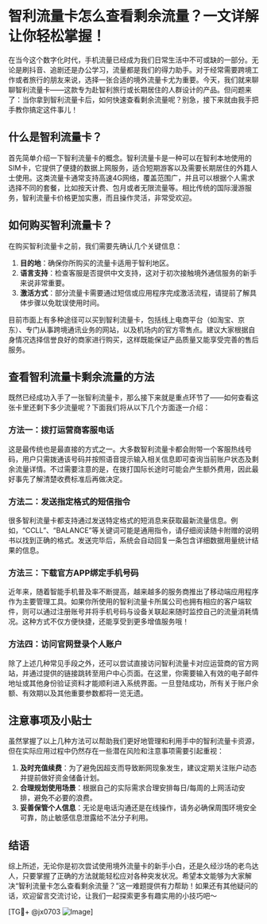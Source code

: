# 智利流量卡怎么查看剩余流量？一文详解让你轻松掌握！

在当今这个数字化时代，手机流量已经成为我们日常生活中不可或缺的一部分。无论是刷抖音、追剧还是办公学习，流量都是我们的得力助手。对于经常需要跨境工作或者旅行的朋友来说，选择一张合适的境外流量卡尤为重要。今天，我们就来聊聊智利流量卡——这款专为赴智利旅行或长期居住的人群设计的产品。但问题来了：当你拿到智利流量卡后，如何快速查看剩余流量呢？别急，接下来就由我手把手教你搞定这件事儿！

## 什么是智利流量卡？

首先简单介绍一下智利流量卡的概念。智利流量卡是一种可以在智利本地使用的SIM卡，它提供了便捷的数据上网服务，适合短期游客以及需要长期居住的外籍人士使用。这类流量卡通常支持高速4G网络，覆盖范围广，并且可以根据个人需求选择不同的套餐，比如按天计费、包月或者无限流量等。相比传统的国际漫游服务，智利流量卡价格更加实惠，而且操作灵活，非常受欢迎。

## 如何购买智利流量卡？

在购买智利流量卡之前，我们需要先确认几个关键信息：
1. **目的地**：确保你所购买的流量卡适用于智利地区。
2. **语言支持**：检查客服是否提供中文支持，这对于初次接触境外通信服务的新手来说非常重要。
3. **激活方式**：部分流量卡需要通过短信或应用程序完成激活流程，请提前了解具体步骤以免耽误使用时间。

目前市面上有多种途径可以买到智利流量卡，包括线上电商平台（如淘宝、京东）、专门从事跨境通讯业务的网站，以及机场内的官方零售点。建议大家根据自身情况选择信誉良好的商家进行购买，这样既能保证产品质量又能享受完善的售后服务。

## 查看智利流量卡剩余流量的方法

既然已经成功入手了一张智利流量卡，那么接下来就是重点环节了——如何查看这张卡里还剩下多少流量呢？下面我们将从以下几个方面逐一介绍：

### 方法一：拨打运营商客服电话

这是最传统也是最直接的方式之一。大多数智利流量卡都会附带一个客服热线号码，用户只需拨通该号码并按照语音提示输入相关信息即可查询当前账户状态及剩余流量详情。不过需要注意的是，在拨打国际长途时可能会产生额外费用，因此最好事先了解清楚收费标准后再做决定。

### 方法二：发送指定格式的短信指令

很多智利流量卡都支持通过发送特定格式的短消息来获取最新流量信息。例如，“CCLL”、“BALANCE”等关键词可能是通用指令，请仔细阅读随卡附赠的说明书以找到正确的格式。发送完毕后，系统会自动回复一条包含详细数据用量统计结果的信息。

### 方法三：下载官方APP绑定手机号码

近年来，随着智能手机普及率不断提高，越来越多的服务商推出了移动端应用程序作为主要管理工具。如果你所使用的智利流量卡所属公司也拥有相应的客户端软件，则可以通过注册账号并将手机号码与设备关联起来随时监控自己的流量消耗情况。这种方式不仅方便快捷，还能享受到更多增值服务哦！

### 方法四：访问官网登录个人账户

除了上述几种常见手段之外，还可以尝试直接访问智利流量卡对应运营商的官方网站，并通过提供的链接跳转至用户中心页面。在这里，你需要输入有效的电子邮件地址或其他身份验证资料才能顺利进入系统界面。一旦登陆成功，所有关于账户余额、有效期以及其他重要参数都将一览无遗。

## 注意事项及小贴士

虽然掌握了以上几种方法可以帮助我们更好地管理和利用手中的智利流量卡资源，但在实际应用过程中仍然存在一些潜在风险和注意事项需要引起重视：

1. **及时充值续费**：为了避免因超支而导致断网现象发生，建议定期关注账户动态并提前做好资金储备计划。
2. **合理规划使用场景**：根据自己的实际需求合理安排每日/每周的上网活动安排，避免不必要的浪费。
3. **妥善保管个人信息**：无论是电话沟通还是在线操作，请务必确保周围环境安全可靠，防止敏感信息泄露给不法分子利用。

## 结语

综上所述，无论你是初次尝试使用境外流量卡的新手小白，还是久经沙场的老鸟达人，只要掌握了正确的方法就能轻松应对各种突发状况。希望本文能够为大家解决“智利流量卡怎么查看剩余流量？”这一难题提供有力帮助！如果还有其他疑问的话，欢迎留言交流讨论，让我们一起探索更多有趣实用的小技巧吧～

[TG💪+ @jx0703 ![Image](https://github.com/user-attachments/assets/dbca1d08-cadb-493c-b0ec-ad6f7a83f270)]